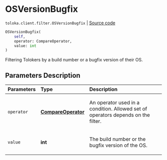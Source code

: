 # OSVersionBugfix
`toloka.client.filter.OSVersionBugfix` | [Source code](https://github.com/Toloka/toloka-kit/blob/v1.2.0/src/client/filter.py#L633)

```python
OSVersionBugfix(
    self,
    operator: CompareOperator,
    value: int
)
```

Filtering Tolokers by a build number or a bugfix version of their OS.

## Parameters Description

| Parameters | Type | Description |
| :----------| :----| :-----------|
`operator`|**[CompareOperator](toloka.client.primitives.operators.CompareOperator.md)**|<p>An operator used in a condition. Allowed set of operators depends on the filter.</p>
`value`|**int**|<p>The build number or the bugfix version of the OS.</p>
